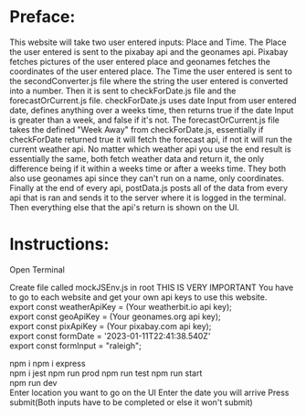 # Preface:
This website will take two user entered inputs: Place and Time. 
The Place the user entered is sent to the pixabay api and the geonames api. Pixabay fetches pictures of the user entered place and geonames fetches the coordinates of the user entered place. 
The Time the user entered is sent to the secondConverter.js file where the string the user entered is converted into a number. Then it is sent to checkForDate.js file and the   forecastOrCurrent.js file. checkForDate.js uses date Input from user entered date, defines anything over a weeks time, then returns true if the date Input is greater than a week, and   false if it's not. The forecastOrCurrent.js file takes the defined "Week Away" from checkForDate.js, essentially if checkForDate returned true it will fetch the forecast api, if not   it will run the current weather api. No matter which weather api you use the end result is essentially the same, both fetch weather data and return it, the only difference being if   it within a weeks time or after a weeks time. They both also use geonames api since they can't run on a name, only coordinates. Finally at the end of every api, postData.js posts all   of the data from every api that is ran and sends it to the server where it is logged in the terminal. Then everything else that the api's return is shown on the UI.  

# Instructions:  
Open Terminal  

Create file called mockJSEnv.js in root THIS IS VERY IMPORTANT
You have to go to each website and get your own api keys to use this website.  
export const weatherApiKey = (Your weatherbit.io api key);  
export const geoApiKey = (Your geonames.org api key);  
export const pixApiKey = (Your pixabay.com api key);  
export const formDate = '2023-01-11T22:41:38.540Z'  
export const formInput = "raleigh";  

npm i 
npm i express  
npm i jest
npm run prod
npm run test
npm run start  
npm run dev  
Enter location you want to go on the UI 
Enter the date you will arrive
Press submit(Both inputs have to be completed or else it won't submit)  